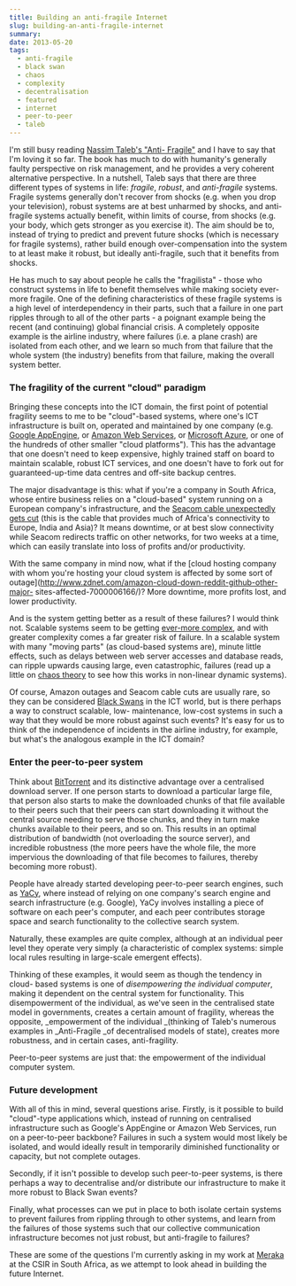 ```yaml
---
title: Building an anti-fragile Internet
slug: building-an-anti-fragile-internet
summary: 
date: 2013-05-20
tags:
  - anti-fragile
  - black swan
  - chaos
  - complexity
  - decentralisation
  - featured
  - internet
  - peer-to-peer
  - taleb
---
```

I'm still busy reading [Nassim Taleb's "Anti-
Fragile"](http://amzn.com/1846141575) and I have to say that I'm loving it so
far. The book has much to do with humanity's generally faulty perspective on
risk management, and he provides a very coherent alternative perspective. In a
nutshell, Taleb says that there are three different types of systems in life:
_fragile_, _robust_, and _anti-fragile_ systems. Fragile systems generally
don't recover from shocks (e.g. when you drop your television), robust systems
are at best unharmed by shocks, and anti-fragile systems actually benefit,
within limits of course, from shocks (e.g. your body, which gets stronger as
you exercise it). The aim should be to, instead of trying to predict and
prevent future shocks (which is necessary for fragile systems), rather build
enough over-compensation into the system to at least make it robust, but
ideally anti-fragile, such that it benefits from shocks.

He has much to say about people he calls the "fragilista" - those who
construct systems in life to benefit themselves while making society ever-more
fragile. One of the defining characteristics of these fragile systems is a
high level of interdependency in their parts, such that a failure in one part
ripples through to all of the other parts - a poignant example being the
recent (and continuing) global financial crisis. A completely opposite example
is the airline industry, where failures (i.e. a plane crash) are isolated from
each other, and we learn so much from that failure that the whole system (the
industry) benefits from that failure, making the overall system better.



###  The fragility of the current "cloud" paradigm

Bringing these concepts into the ICT domain, the first point of potential
fragility seems to me to be "cloud"-based systems, where one's ICT
infrastructure is built on, operated and maintained by one company (e.g.
[Google AppEngine](https://cloud.google.com/products/), or [Amazon Web
Services](http://aws.amazon.com/), or [Microsoft
Azure](http://www.windowsazure.com/en-us/), or one of the hundreds of other
smaller "cloud platforms"). This has the advantage that one doesn't need to
keep expensive, highly trained staff on board to maintain scalable, robust ICT
services, and one doesn't have to fork out for guaranteed-up-time data centres
and off-site backup centres.

The major disadvantage is this: what if you're a company in South Africa,
whose entire business relies on a "cloud-based" system running on a European
company's infrastructure, and the [Seacom cable unexpectedly gets
cut](http://www.itweb.co.za/index.php?option=com_content&view=article&id=62711)
(this is the cable that provides much of Africa's connectivity to Europe,
India and Asia)? It means downtime, or at best slow connectivity while Seacom
redirects traffic on other networks, for two weeks at a time, which can easily
translate into loss of profits and/or productivity.

With the same company in mind now, what if the [cloud hosting company with
whom you're hosting your cloud system is affected by some sort of
outage](http://www.zdnet.com/amazon-cloud-down-reddit-github-other-major-
sites-affected-7000006166/)? More downtime, more profits lost, and lower
productivity.

And is the system getting better as a result of these failures? I would think
not. Scalable systems seem to be getting [ever-more
complex](http://gigaom.com/2012/01/08/cloud-is-complex-deal-with-it/), and
with greater complexity comes a far greater risk of failure. In a scalable
system with many "moving parts" (as cloud-based systems are), minute little
effects, such as delays between web server accesses and database reads, can
ripple upwards causing large, even catastrophic, failures (read up a little on
[chaos theory](http://en.wikipedia.org/wiki/Chaos_theory) to see how this
works in non-linear dynamic systems).

Of course, Amazon outages and Seacom cable cuts are usually rare, so they can
be considered [Black Swans](http://en.wikipedia.org/wiki/Black_swan_theory) in
the ICT world, but is there perhaps a way to construct scalable, low-
maintenance, low-cost systems in such a way that they would be more robust
against such events? It's easy for us to think of the independence of
incidents in the airline industry, for example, but what's the analogous
example in the ICT domain?



###  Enter the peer-to-peer system

Think about [BitTorrent](http://www.bittorrent.com/) and its distinctive
advantage over a centralised download server. If one person starts to download
a particular large file, that person also starts to make the downloaded chunks
of that file available to their peers such that their peers can start
downloading it without the central source needing to serve those chunks, and
they in turn make chunks available to their peers, and so on. This results in
an optimal distribution of bandwidth (not overloading the source server), and
incredible robustness (the more peers have the whole file, the more impervious
the downloading of that file becomes to failures, thereby becoming more
robust).

People have already started developing peer-to-peer search engines, such as
[YaCy](http://www.yacy.net), where instead of relying on one company's search
engine and search infrastructure (e.g. Google), YaCy involves installing a
piece of software on each peer's computer, and each peer contributes storage
space and search functionality to the collective search system.

Naturally, these examples are quite complex, although at an individual peer
level they operate very simply (a characteristic of complex systems: simple
local rules resulting in large-scale emergent effects).

Thinking of these examples, it would seem as though the tendency in cloud-
based systems is one of _disempowering the individual computer_, making it
dependent on the central system for functionality. This disempowerment of the
individual, as we've seen in the centralised state model in governments,
creates a certain amount of fragility, whereas the opposite, _empowerment of
the individual _(thinking of Taleb's numerous examples in _Anti-Fragile _of
decentralised models of state), creates more robustness, and in certain cases,
anti-fragility.

Peer-to-peer systems are just that: the empowerment of the individual computer
system.



###  Future development

With all of this in mind, several questions arise. Firstly, is it possible to
build "cloud"-type applications which, instead of running on centralised
infrastructure such as Google's AppEngine or Amazon Web Services, run on a
peer-to-peer backbone? Failures in such a system would most likely be
isolated, and would ideally result in temporarily diminished functionality or
capacity, but not complete outages.

Secondly, if it isn't possible to develop such peer-to-peer systems, is there
perhaps a way to decentralise and/or distribute our infrastructure to make it
more robust to Black Swan events?

Finally, what processes can we put in place to both isolate certain systems to
prevent failures from rippling through to other systems, and learn from the
failures of those systems such that our collective communication
infrastructure becomes not just robust, but anti-fragile to failures?

These are some of the questions I'm currently asking in my work at
[Meraka](http://www.csir.co.za/meraka/) at the CSIR in South Africa, as we
attempt to look ahead in building the future Internet.

